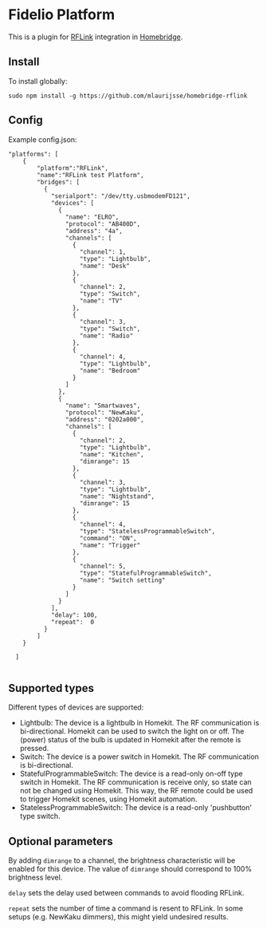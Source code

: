 # Fidelio Platform
This is a plugin for [RFLink](http://www.nemcon.nl/blog2/) integration in [Homebridge](https://github.com/nfarina/homebridge).

## Install
To install globally:
```
sudo npm install -g https://github.com/mlaurijsse/homebridge-rflink
```

## Config
Example config.json:

```
"platforms": [
    {
        "platform":"RFLink",
        "name":"RFLink test Platform",
        "bridges": [
          {
            "serialport": "/dev/tty.usbmodemFD121",
            "devices": [
              {
                "name": "ELRO",
                "protocol": "AB400D",
                "address": "4a",
                "channels": [
                  {
                    "channel": 1,
                    "type": "Lightbulb",
                    "name": "Desk"
                  },
                  {
                    "channel": 2,
                    "type": "Switch",
                    "name": "TV"
                  },
                  {
                    "channel": 3,
                    "type": "Switch",
                    "name": "Radio"
                  },
                  {
                    "channel": 4,
                    "type": "Lightbulb",
                    "name": "Bedroom"
                  }
                ]
              },
              {
                "name": "Smartwaves",
                "protocol": "NewKaku",
                "address": "0202a000",
                "channels": [
                  {
                    "channel": 2,
                    "type": "Lightbulb",
                    "name": "Kitchen",
                    "dimrange": 15
                  },
                  {
                    "channel": 3,
                    "type": "Lightbulb",
                    "name": "Nightstand",
                    "dimrange": 15
                  },
                  {
                    "channel": 4,
                    "type": "StatelessProgrammableSwitch",
                    "command": "ON",
                    "name": "Trigger"
                  },
                  {
                    "channel": 5,
                    "type": "StatefulProgrammableSwitch",
                    "name": "Switch setting"
                  }
                ]
              }
            ],
            "delay": 100,
            "repeat":  0
          }
        ]
    }

  ]


```

## Supported types
Different types of devices are supported:
* Lightbulb: The device is a lightbulb in Homekit. The RF communication is bi-directional. Homekit can be used to switch the light on or off. The (power) status of the bulb is updated in Homekit after the remote is pressed.
* Switch: The device is a power switch in Homekit. The RF communication is bi-directional.
* StatefulProgrammableSwitch: The device is a read-only on-off type switch in Homekit. The RF communication is receive only, so state can not be changed using Homekit. This way, the RF remote could be used to trigger Homekit scenes, using Homekit automation.
* StatelessProgrammableSwitch: The device is a read-only 'pushbutton' type switch.

## Optional parameters
By adding `dimrange` to a channel, the brightness characteristic will be enabled for this device. The value of `dimrange` should correspond to 100% brightness level.

`delay` sets the delay used between commands to avoid flooding RFLink.

`repeat` sets the number of time a command is resent to RFLink. In some setups (e.g. NewKaku dimmers), this might yield undesired results.
